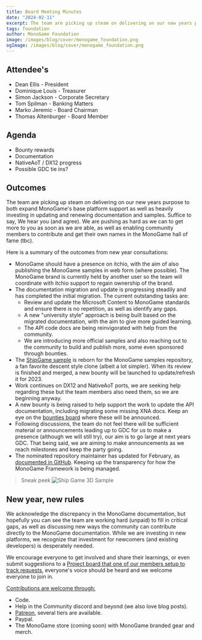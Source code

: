 ```yaml
---
title: Board Meeting Minutes
date: "2024-02-11"
excerpt: The team are picking up steam on delivering on our new years purpose to both expand MonoGame's base platform support as well as heavily investing in updating and renewing documentation and samples.  Suffice to say, We hear you (and agree).  We are pushing as hard as we can to get more to you as soon as we are able, as well as enabling community members to contribute and get their own names in the MonoGame hall of fame (tbc).
tags: foundation
author: MonoGame Foundation
image: /images/blog/cover/monogame_foundation.png
ogImage: /images/blog/cover/monogame_foundation.png
---
```


## Attendee's

- Dean Ellis - President
- Dominique Louis - Treasurer
- Simon Jackson - Corporate Secretary
- Tom Spilman - Banking Matters
- Marko Jeremic - Board Chairman
- Thomas Altenburger - Board Member

## Agenda

- Bounty rewards
- Documentation
- NativeAoT / DX12 progress
- Possible GDC tie ins?

## Outcomes

The team are picking up steam on delivering on our new years purpose to both expand MonoGame's base platform support as well as heavily investing in updating and renewing documentation and samples.  Suffice to say, We hear you (and agree).  We are pushing as hard as we can to get more to you as soon as we are able, as well as enabling community members to contribute and get their own names in the MonoGame hall of fame (tbc).

Here is a summary of the outcomes from new year consultations:

- MonoGame should have a presence on itchio, with the aim of also publishing the MonoGame samples in web form (where possible).  The MonoGame brand is currently held by another user so the team will coordinate with itchio support to regain ownership of the brand.
- The documentation migration and update is progressing steadily and has completed the initial migration.  The current outstanding tasks are:
  - Review and update the Microsoft Content to MonoGame standards and ensure there is no repetition, as well as identify any gaps.
  - A new "university style" approach is being built based on the migrated documentation, with the aim to give more guided learning.
  - The API code docs are being reinvigorated with help from the community.
  - We are introducing more official samples and also reaching out to the community to build and publish more, some even sponsored through bounties.
- The [ShipGame sample](https://github.com/MonoGame/MonoGame.Samples/tree/feature/ship-game/ShipGame) is reborn for the MonoGame samples repository, a fan favorite descent style clone (albeit a lot simpler).  When its review is finished and merged, a new bounty will be launched to update/refresh it for 2023.
- Work continues on DX12 and NativeAoT ports, we are seeking help regarding these but the team members also need them, so we are beginning anyway.
- A new bounty is being raised to help support the work to update the API documentation, including migrating some missing XNA docs.  Keep an eye on the [bounties board](https://github.com/MonoGame/MonoGame/issues/8120) where these will be announced.
- Following discussions, the team do not feel there will be sufficient material or announcements leading up to GDC for us to make a presence (although we will still try), our aim is to go large at next years GDC.  That being said, we are aiming to make announcements as we reach milestones and keep the party going.
- The nominated repository maintainer has updated for February, as  [documented in GitHub](https://github.com/MonoGame/MonoGame/issues/8118). Keeping up the transparency for how the MonoGame Framework is being managed.

> Sneak peek
> ![Ship Game 3D Sample](https://github.com/MonoGame/MonoGame.Samples/blob/feature/ship-game/Images/ShipGame.gif?raw=true)

## New year, new rules

We acknowledge the discrepancy in the MonoGame documentation, but hopefully you can see the team are working hard (unpaid) to fill in critical gaps, as well as discussing new ways the community can contribute directly to the MonoGame documentation.  While we are investing in new platforms, we recognize that investment for newcomers (and existing developers) is desperately needed.

We encourage everyone to get involved and share their learnings, or even submit suggestions to a [Project board that one of our members setup to track requests](https://github.com/users/SimonDarksideJ/projects/1), everyone's voice should be heard and we welcome everyone to join in.

[Contributions are welcome through:](https://monogame.net/donate/)

- Code.
- Help in the Community discord and beyond (we also love blog posts).
- [Patreon](https://www.patreon.com/bePatron?u=3142012), several tiers are available.
- Paypal.
- The MonoGame store (coming soon) with MonoGame branded gear and merch.

